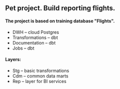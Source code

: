 ## Pet project. Build reporting flights.

#### The project is based on training database "Flights".
- DWH – cloud Postgres
- Transformations – dbt
- Documentation – dbt
- Jobs – dbt
#### Layers:
- Stg – basic transformations
- Cdm – common data marts
- Rep – layer for BI services
